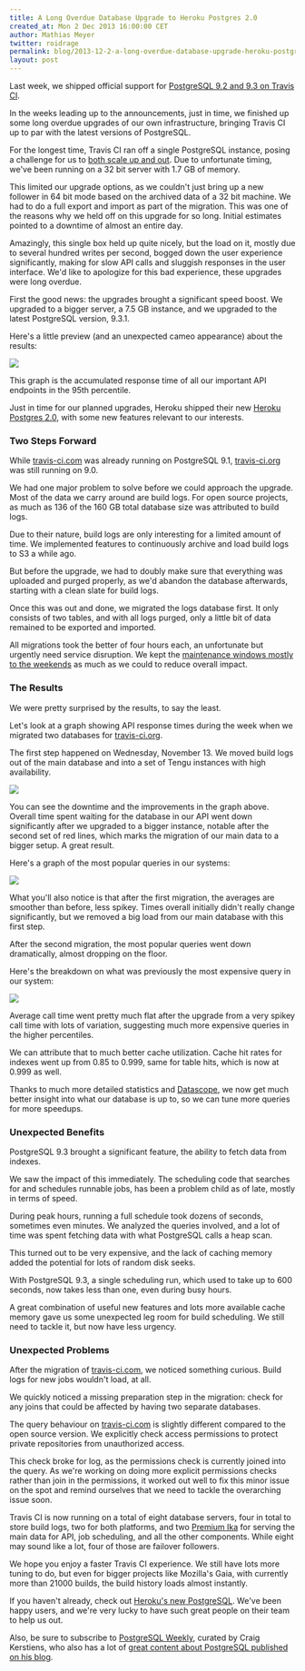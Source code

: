 ```yaml
---
title: A Long Overdue Database Upgrade to Heroku Postgres 2.0
created_at: Mon 2 Dec 2013 16:00:00 CET
author: Mathias Meyer
twitter: roidrage
permalink: blog/2013-12-2-a-long-overdue-database-upgrade-heroku-postgres
layout: post
---
```

Last week, we shipped official support for [PostgreSQL 9.2 and 9.3 on Travis
CI](/blog/2013-11-29-postgresql-92-93-now-available/).

In the weeks leading up to the announcements, just in time, we finished up some
long overdue upgrades of our own infrastructure, bringing Travis CI up to par
with the latest versions of PostgreSQL.

For the longest time, Travis CI ran off a single PostgreSQL instance, posing a
challenge for us to [both scale up and
out](http://about.travis-ci.org/blog/2013-08-08-solving-the-puzzle-of-scalable-log-processing/).
Due to unfortunate timing, we've been running on a 32 bit server with 1.7 GB of
memory.

This limited our upgrade options, as we couldn't just bring up a new follower in
64 bit mode based on the archived data of a 32 bit machine. We had to do a full
export and import as part of the migration. This was one of the reasons why we
held off on this upgrade for so long. Initial estimates pointed to a downtime of
almost an entire day.

Amazingly, this single box held up quite nicely, but the load on it, mostly due
to several hundred writes per second, bogged down the user experience
significantly, making for slow API calls and sluggish responses in the user
interface. We'd like to apologize for this bad experience, these upgrades were
long overdue.

First the good news: the upgrades brought a significant speed boost. We upgraded
to a bigger server, a 7.5 GB instance, and we upgraded to the latest PostgreSQL
version, 9.3.1.

Here's a little preview (and an unexpected cameo appearance) about the results:

![](http://s3itch.paperplanes.de/felix_20131117_185835.jpg)

This graph is the accumulated response time of all our important API endpoints
in the 95th percentile.

Just in time for our planned upgrades, Heroku shipped their new [Heroku Postgres
2.0](https://postgres.heroku.com/blog/past/2013/11/11/heroku_postgres_20/), with
some new features relevant to our interests.

### Two Steps Forward

While [travis-ci.com](https://travis-ci.com) was already running on PostgreSQL
9.1, [travis-ci.org](https://travis-ci.org) was still running on 9.0.

We had one major problem to solve before we could approach the upgrade. Most of
the data we carry around are build logs. For open source projects, as much as
136 of the 160 GB total database size was attributed to build logs.

Due to their nature, build logs are only interesting for a limited amount of
time. We implemented features to continuously archive and load build logs to S3
a while ago.

But before the upgrade, we had to doubly make sure that everything was uploaded
and purged properly, as we'd abandon the database afterwards, starting with a
clean slate for build logs.

Once this was out and done, we migrated the logs database first. It only
consists of two tables, and with all logs purged, only a little bit of data
remained to be exported and imported.

All migrations took the better of four hours each, an unfortunate but urgently
need service disruption. We kept the [maintenance windows mostly to the
weekends](/blog/2013-07-23-3-essential-preparation-steps-for-a-successful-maintenance/)
as much as we could to reduce overall impact.

### The Results

We were pretty surprised by the results, to say the least.

Let's look at a graph showing API response times during the week when we
migrated two databases for [travis-ci.org](https://travis-ci.org).

The first step happened on Wednesday, November 13. We moved build logs out of
the main database and into a set of Tengu instances with high availability.

![](http://s3itch.paperplanes.de/Screen_Shot_20131118_at_3.27.08_pm.png_20131202_132104.jpg)

You can see the downtime and the improvements in the graph above. Overall time
spent waiting for the database in our API went down significantly after we
upgraded to a bigger instance, notable after the second set of red lines, which
marks the migration of our main data to a bigger setup. A great result.

Here's a graph of the most popular queries in our systems:

![](http://s3itch.paperplanes.de/database_20131202_131648.jpg)

What you'll also notice is that after the first migration, the averages are
smoother than before, less spikey. Times overall initially didn't really change
significantly, but we removed a big load from our main database with this first
step.

After the second migration, the most popular queries went down dramatically,
almost dropping on the floor.

Here's the breakdown on what was previously the most expensive query in our
system:

![](http://s3itch.paperplanes.de/buildfind_20131202_133627.jpg)

Average call time went pretty much flat after the upgrade from a very spikey
call time with lots of variation, suggesting much more expensive queries in the
higher percentiles.

We can attribute that to much better cache utilization. Cache hit rates for
indexes went up from 0.85 to 0.999, same for table hits, which is now at 0.999
as well.

Thanks to much more detailed statistics and
[Datascope](https://github.com/will/datascope), we now get much better insight
into what our database is up to, so we can tune more queries for more speedups.

### Unexpected Benefits

PostgreSQL 9.3 brought a significant feature, the ability to fetch data from
indexes.

We saw the impact of this immediately. The scheduling code that searches for and
schedules runnable jobs, has been a problem child as of late, mostly in terms of
speed.

During peak hours, running a full schedule took dozens of seconds, sometimes
even minutes. We analyzed the queries involved, and a lot of time was spent
fetching data with what PostgreSQL calls a heap scan.

This turned out to be very expensive, and the lack of caching memory added the
potential for lots of random disk seeks.

With PostgreSQL 9.3, a single scheduling run, which used to take up to 600
seconds, now takes less than one, even during busy hours.

A great combination of useful new features and lots more available cache memory
gave us some unexpected leg room for build scheduling. We still need to tackle
it, but now have less urgency.

### Unexpected Problems

After the migration of [travis-ci.com](https://travis-ci.com), we noticed
something curious. Build logs for new jobs wouldn't load, at all.

We quickly noticed a missing preparation step in the migration: check for any
joins that could be affected by having two separate databases.

The query behaviour on [travis-ci.com](https://travis-ci.com) is slightly
different compared to the open source version. We explicitly check access
permissions to protect private repositories from unauthorized access.

This check broke for log, as the permissions check is currently joined into the
query. As we're working on doing more explicit permissions checks rather than
join in the permissions, it worked out well to fix this minor issue on the spot
and remind ourselves that we need to tackle the overarching issue soon.

Travis CI is now running on a total of eight database servers, four in total to
store build logs, two for both platforms, and two [Premium
Ika](https://devcenter.heroku.com/articles/heroku-postgres-production-tier-technical-characterization#performance-characteristics)
for serving the main data for API, job scheduling, and all the other components.
  While eight may sound like a lot, four of those are failover followers.

We hope you enjoy a faster Travis CI experience. We still have lots more tuning
to do, but even for bigger projects like Mozilla's Gaia, with currently more
than 21000 builds, the build history loads almost instantly.

If you haven't already, check out [Heroku's new
PostgreSQL](http://postgres.heroku.com). We've been happy users, and we're very
lucky to have such great people on their team to help us out.

Also, be sure to subscribe to [PostgreSQL Weekly](http://postgresweekly.com),
curated by Craig Kerstiens, who also has a lot of [great content about
PostgreSQL published on his
blog](http://www.craigkerstiens.com/categories/postgres/).
